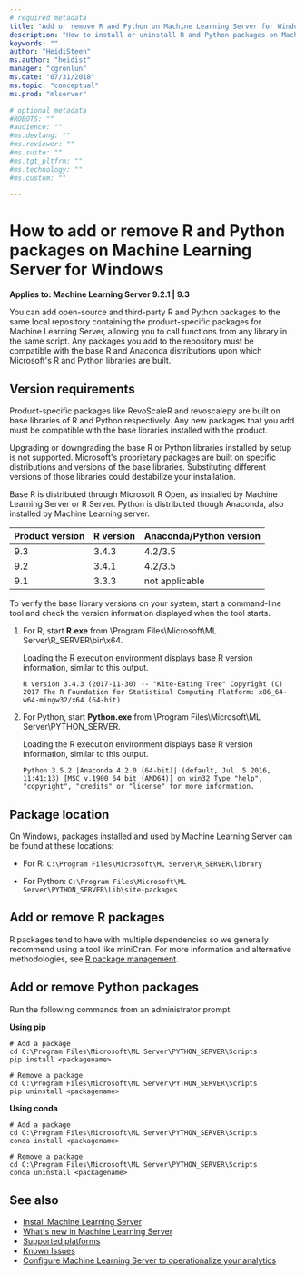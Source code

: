 ```yaml
---
# required metadata
title: "Add or remove R and Python on Machine Learning Server for Windows"
description: "How to install or uninstall R and Python packages on Machine Learning Server for Windows."
keywords: ""
author: "HeidiSteen"
ms.author: "heidist"
manager: "cgronlun"
ms.date: "07/31/2018"
ms.topic: "conceptual"
ms.prod: "mlserver"

# optional metadata
#ROBOTS: ""
#audience: ""
#ms.devlang: ""
#ms.reviewer: ""
#ms.suite: ""
#ms.tgt_pltfrm: ""
#ms.technology: ""
#ms.custom: ""

---
```


# How to add or remove R and Python packages on Machine Learning Server for Windows

**Applies to:  Machine Learning Server 9.2.1 | 9.3**

You can add open-source and third-party R and Python packages to the same local repository containing the product-specific packages for Machine Learning Server, allowing you to call functions from any library in the same script. Any packages you add to the repository must be compatible with the base R and Anaconda distributions upon which Microsoft's R and Python libraries are built.

## Version requirements

Product-specific packages like RevoScaleR and revoscalepy are built on base libraries of R and Python respectively.  Any new packages that you add must be compatible with the base libraries installed with the product. 

Upgrading or downgrading the base R or Python libraries installed by setup is not supported. Microsoft's proprietary packages are built on specific distributions and versions of the base libraries. Substituting different versions of those libraries could destabilize your installation.

Base R is distributed through Microsoft R Open, as installed by Machine Learning Server or R Server. Python is distributed though Anaconda, also installed by Machine Learning server.

| Product version | R version | Anaconda/Python version |
|-----------------|-----------|-------------------------|
| 9.3             | 3.4.3 |  4.2/3.5 |
| 9.2             | 3.4.1 |  4.2/3.5 |
| 9.1             | 3.3.3 |  not applicable |

To verify the base library versions on your system, start a command-line tool and check the version information displayed when the tool starts. 

1. For R, start **R.exe** from \Program Files\Microsoft\ML Server\R_SERVER\bin\x64.

   Loading the R execution environment displays base R version information, similar to this output.

   `R version 3.4.3 (2017-11-30) -- "Kite-Eating Tree"
   Copyright (C) 2017 The R Foundation for Statistical Computing
   Platform: x86_64-w64-mingw32/x64 (64-bit)`


2. For Python, start **Python.exe** from \Program Files\Microsoft\ML Server\PYTHON_SERVER.

   Loading the R execution environment displays base R version information, similar to this output.

   `Python 3.5.2 |Anaconda 4.2.0 (64-bit)| (default, Jul  5 2016, 11:41:13) [MSC v.1900 64 bit (AMD64)] on win32
    Type "help", "copyright", "credits" or "license" for more information.`

## Package location

On Windows, packages installed and used by Machine Learning Server can be found at these locations:

+ For R: `C:\Program Files\Microsoft\ML Server\R_SERVER\library`

+ For Python: `C:\Program Files\Microsoft\ML Server\PYTHON_SERVER\Lib\site-packages`


## Add or remove R packages

R packages tend to have with multiple dependencies so we generally recommend using a tool like miniCran. For more information and alternative methodologies, see [R package management](../operationalize/configure-manage-r-packages.md).

## Add or remove Python packages

Run the following commands from an administrator prompt.

**Using pip**

```
# Add a package
cd C:\Program Files\Microsoft\ML Server\PYTHON_SERVER\Scripts
pip install <packagename>

# Remove a package
cd C:\Program Files\Microsoft\ML Server\PYTHON_SERVER\Scripts
pip uninstall <packagename>
```

**Using conda**

```
# Add a package
cd C:\Program Files\Microsoft\ML Server\PYTHON_SERVER\Scripts
conda install <packagename>

# Remove a package
cd C:\Program Files\Microsoft\ML Server\PYTHON_SERVER\Scripts
conda uninstall <packagename>
```


## See also

+ [Install Machine Learning Server](r-server-install.md)
+ [What's new in Machine Learning Server](../whats-new-in-machine-learning-server.md)
+ [Supported platforms](r-server-install-supported-platforms.md)  
+ [Known Issues](../resources-known-issues.md)  
+ [Configure Machine Learning Server to operationalize your analytics](../what-is-operationalization.md)
